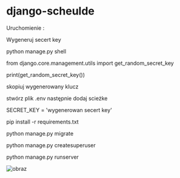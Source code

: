 # django-scheulde

Uruchomienie :

Wygeneruj secert key

python manage.py shell

from django.core.management.utils import get_random_secret_key

print(get_random_secret_key())

skopiuj wygenerowany klucz

stwórz plik .env następnie dodaj scieżke

SECRET_KEY = 'wygenerowan secert key'

>
pip install -r requirements.txt

python manage.py migrate

python manage.py createsuperuser

python manage.py runserver

![obraz](https://user-images.githubusercontent.com/54996433/228231474-a02535ad-3da5-4cf5-9c17-d6ca1f00afb2.png)
